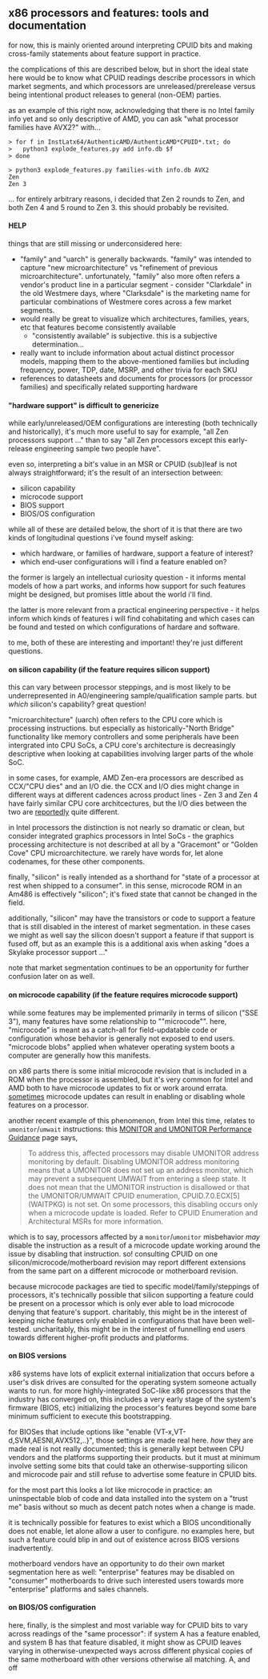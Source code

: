 ## x86 processors and features: tools and documentation

for now, this is mainly oriented around interpreting CPUID bits and making
cross-family statements about feature support in practice.

the complications of this are described below, but in short the ideal state here
would be to know what CPUID readings describe processors in which market
segments, and which processors are unreleased/prerelease versus being
intentional product releases to general (non-OEM) parties.

as an example of this right now, acknowledging that there is no Intel family
info yet and so only descriptive of AMD, you can ask "what processor families
have AVX2?" with...
```
> for f in InstLatx64/AuthenticAMD/AuthenticAMD*CPUID*.txt; do
>   python3 explode_features.py add info.db $f
> done

> python3 explode_features.py families-with info.db AVX2
Zen
Zen 3
```

... for entirely arbitrary reasons, i decided that Zen 2 rounds to Zen, and
both Zen 4 and 5 round to Zen 3. this should probably be revisited.

#### HELP

things that are still missing or underconsidered here:

* "family" and "uarch" is generally backwards. "family" was intended to
  capture "new microarchitecture" vs "refinement of previous
  microarchitecture". unfortunately, "family" also more often refers a
  vendor's product line in a particular segment - consider "Clarkdale" in the
  old Westmere days, where "Clarksdale" is the marketing name for particular
  combinations of Westmere cores across a few market segments.
* would really be great to visualize which architectures, families, years, etc
  that features become consistently available
    - "consistently available" is subjective. this is a subjective determination...
* really want to include information about actual distinct processor models,
  mapping them to the above-mentioned families but including frequency, power,
  TDP, date, MSRP, and other trivia for each SKU
* references to datasheets and documents for processors (or processor families)
  and specifically related supporting hardware

#### "hardware support" is difficult to genericize

while early/unreleased/OEM configurations are interesting (both technically and
historically), it's much more useful to say for example, "all Zen processors
support ..." than to say "all Zen processors except this early-release
engineering sample two people have".

even so, interpreting a bit's value in an MSR or CPUID (sub)leaf is not always
straightforward; it's the result of an intersection between:

* silicon capability
* microcode support
* BIOS support
* BIOS/OS configuration

while all of these are detailed below, the short of it is that there are two
kinds of longitudinal questions i've found myself asking:

* which hardware, or families of hardware, support a feature of interest?
* which end-user configurations will i find a feature enabled on?

the former is largely an intellectual curiosity question - it informs mental
models of how a part works, and informs how support for such features might be
designed, but promises little about the world i'll find.

the latter is more relevant from a practical engineering perspective - it helps
inform which kinds of features i will find cohabitating and which cases can be
found and tested on which configurations of hardare and software.

to me, both of these are interesting and important! they're just different
questions.

#### on silicon capability (if the feature requires silicon support)

this can vary between processor steppings, and is most likely to be
underrepresented in A0/engineering sample/qualification sample parts. but
*which* silicon's capability? great question!

"microarchitecture" (uarch) often refers to the CPU core which is
processing instructions. but especially as historically-"North Bridge"
functionality like memory controllers and some peripherals have been
intergrated into CPU SoCs, a CPU core's architecture is decreasingly
descriptive when looking at capabilities involving larger parts of the
whole SoC.

in some cases, for example, AMD Zen-era processors are described as
CCX/"CPU dies" and an I/O die. the CCX and I/O dies might change in
different ways at different cadences across product lines - Zen 3 and Zen
4 have fairly similar CPU core architcectures, but the I/O dies between
the two are
[reportedly](https://www.anandtech.com/show/17585/amd-zen-4-ryzen-9-7950x-and-ryzen-5-7600x-review-retaking-the-high-end/6)
quite different.

in Intel processors the distinction is not nearly so dramatic or clean,
but consider integrated graphics processors in Intel SoCs - the graphics
processing architecture is not described at all by a "Gracemont" or
"Golden Cove" CPU microarchitecture. we rarely have words for, let alone
codenames, for these other components.

finally, "silicon" is really intended as a shorthand for "state of a processor
at rest when shipped to a consumer". in this sense, microcode ROM in an Am486 is
effectively "silicon"; it's fixed state that cannot be changed in the field.

additionally, "silicon" may have the transistors or code to support a feature
that is still disabled in the interest of market segmentation. in these cases we
might as well say the silicon doesn't support a feature if that support is fused
off, but as an example this is a additional axis when asking "does a Skylake
processor support ..."

note that market segmentation continues to be an opportunity for further
confusion later on as well.

#### on microcode capability (if the feature requires microcode support)

while some features may be implemented primarily in terms of silicon ("SSE 3"),
many features have some relationship to ""microcode"". here, "microcode" is
meant as a catch-all for field-updatable code or configuration whose behavior is
generally not exposed to end users. "microcode blobs" applied when whatever
operating system boots a computer are generally how this manifests.

on x86 parts there is some initial microcode revision that is included in a ROM
when the processor is assembled, but it's very common for Intel and AMD both to
have microcode updates to fix or work around errata.
[sometimes](https://www.techpowerup.com/329386/amd-quietly-disables-zen-4s-loop-buffer-feature-without-performance-penalty)
microcode updates can result in enabling or disabling whole features on a
processor.

another recent example of this phenomenon, from Intel this time, relates to
`umonitor`/`umwait` instructions: this [MONITOR and UMONITOR Performance
Guidance](https://www.intel.com/content/www/us/en/developer/articles/technical/software-security-guidance/technical-documentation/monitor-umonitor-performance-guidance.html)
page says,

> To address this, affected processors may disable UMONITOR address monitoring
> by default. Disabling UMONITOR address monitoring means that a UMONITOR does
> not set up an address monitor, which may prevent a subsequent UMWAIT from
> entering a sleep state. It does not mean that the UMONITOR instruction is
> disallowed or that the UMONITOR/UMWAIT CPUID enumeration, CPUID.7.0.ECX[5]
> (WAITPKG) is not set. On some processors, this disabling occurs only when a
> microcode update is loaded. Refer to CPUID Enumeration and Architectural MSRs
> for more information.

which is to say, processors affected by a `monitor`/`umonitor` misbehavior _may_
disable the instruction as a result of a microcode update working around the
issue by disabling that instruction. so! consulting CPUID on one
silicon/microcode/motherboard revision may report different extensions from the
same part on a different microcode or motherboard revision.

because microcode packages are tied to specific model/family/steppings of
processors, it's technically possible that silicon supporting a feature could be
present on a processor which is only ever able to load microcode denying that
feature's support. charitably, this might be in the interest of keeping niche
features only enabled in configurations that have been well-tested.
uncharitably, this might be in the interest of funnelling end users towards
different higher-profit products and platforms.

#### on BIOS versions

x86 systems have lots of explicit external initialization that occurs before a
user's disk drives are consulted for the operating system someone actually wants
to run. for more highly-integrated SoC-like x86 processors that the industry has
converged on, this includes a very early stage of the system's firmware (BIOS,
etc) initializing the processor's features beyond some bare minimum sufficient
to execute this bootstrapping.

for BIOSes that include options like "enable {VT-x,VT-d,SVM,AESNI,AVX512,..}",
those settings are made real here. *how* they are made real is not really
documented; this is generally kept between CPU vendors and the platforms
supporting their products. but it must at minimum involve setting some bits that
could take an otherwise-supporting silicon and microcode pair and still refuse
to advertise some feature in CPUID bits.

for the most part this looks a lot like microcode in practice: an uninspectable
blob of code and data installed into the system on a "trust me" basis without so
much as decent patch notes when a change is made.

it is technically possible for features to exist which a BIOS unconditionally
does not enable, let alone allow a user to configure. no examples here, but such
a feature could blip in and out of existence across BIOS versions inadvertently.

motherboard vendors have an opportunity to do their own market segmentation here
as well: "enterprise" features may be disabled on "consumer" motherboards to
drive such interested users towards more "enterprise" platforms and sales
channels.

#### on BIOS/OS configuration

here, finally, is the simplest and most variable way for CPUID bits to vary
across readings of the "same processor": if system A has a feature enabled, and
system B has that feature disabled, it might show as CPUID leaves varying in
otherwise-unexpected ways across different physical copies of the same
motherboard with other versions otherwise all matching.
A, and off 
